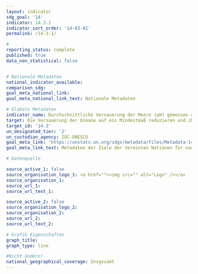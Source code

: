 ```yaml
---
layout: indicator
sdg_goal: '14'
indicator: 14.3.1
indicator_sort_order: '14-03-01'
permalink: /14-3-1/

#
reporting_status: complete
published: true
data_non_statistical: false


# Nationale Metadaten
national_indicator_available:
comparison_sdg:
goal_meta_national_link:
goal_meta_national_link_text: Nationale Metadaten

# Globale Metadaten
indicator_name: Durchschnittliche Versauerung der Meere (pH) gemessen an einer vereinbarten Reihe von repräsentativen Probeentnahmestationen
target: Die Versauerung der Ozeane auf ein Mindestmaß reduzieren und ihre Auswirkungen bekämpfen, unter anderem durch eine verstärkte wissenschaftliche Zusammenarbeit auf allen Ebenen
target_id: '14.3'
un_designated_tier: '2'
un_custodian_agency: IOC-UNESCO
goal_meta_link: 'https://unstats.un.org/sdgs/metadata/files/Metadata-14-03-01.pdf'
goal_meta_link_text: Metadaten der Ziele der Vereinten Nationen für nachhaltige Entwicklung

# Datenquelle

source_active_1: false
source_organisation_logo_1: <a href=""><img src="" alt="Logo" /></a>
source_organisation_1:
source_url_1:
source_url_text_1:

source_active_2: false
source_organisation_logo_2:
source_organisation_2:
source_url_2:
source_url_text_2:

# Grafik Eigenschaften
graph_title:
graph_type: line

#Nicht ändern!
national_geographical_coverage: Insgesamt
---
```

